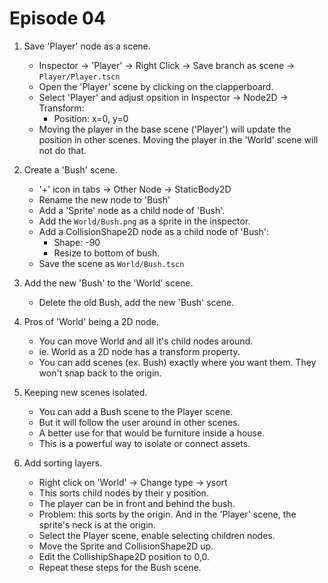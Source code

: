 # Episode 04

1. Save 'Player' node as a scene.

    - Inspector -> 'Player' -> Right Click -> Save branch as scene -> ```Player/Player.tscn```
    - Open the 'Player' scene by clicking on the clapperboard.
    - Select 'Player' and adjust opsition in Inspector -> Node2D -> Transform:
        - Position: x=0, y=0
    - Moving the player in the base scene ('Player') will update the position in other scenes. Moving the player in the 'World' scene will not do that.

2. Create a 'Bush' scene.

    - '+' icon in tabs -> Other Node -> StaticBody2D
    - Rename the new node to 'Bush'
    - Add a 'Sprite' node as a child node of 'Bush'.
    - Add the ```World/Bush.png``` as a sprite in the inspector.
    - Add a CollisionShape2D node as a child node of 'Bush':
        - Shape: -90
        - Resize to bottom of bush.
    - Save the scene as ```World/Bush.tscn```

3. Add the new 'Bush' to the 'World' scene.

    - Delete the old Bush, add the new 'Bush' scene.

4. Pros of 'World' being a 2D node.

    - You can move World and all it's child nodes around.
    - ie. World as a 2D node has a transform property.
    - You can add scenes (ex. Bush) exactly where you want them. They won't snap back to the origin.

5. Keeping new scenes isolated.

    - You can add a Bush scene to the Player scene.
    - But it will follow the user around in other scenes.
    - A better use for that would be furniture inside a house.
    - This is a powerful way to isolate or connect assets.

6. Add sorting layers.

    - Right click on 'World' -> Change type -> ysort
    - This sorts child nodes by their y position.
    - The player can be in front and behind the bush.
    - Problem: this sorts by the origin. And in the 'Player' scene, the sprite's neck is at the origin.
    - Select the Player scene, enable selecting children nodes.
    - Move the Sprite and CollisionShape2D up.
    - Edit the CollishipShape2D position to 0,0.
    - Repeat these steps for the Bush scene.
